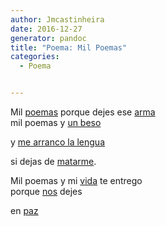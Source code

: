 ```yaml
---
author: Jmcastinheira
date: 2016-12-27
generator: pandoc
title: "Poema: Mil Poemas"
categories:
  - Poema


---
```




Mil
[poemas](http://www.google.es/search?q=poemas&ie=utf-8&oe=utf-8&aq=t&rls=org.mozilla:es-ES:official&client=firefox-a)
porque dejes ese
[arma](http://cosasdeladiplomacia.vodpod.com/video/276594-weapons-out-of-control)\
mil poemas y [un beso](http://www.youtube.com/watch?v=hfJ-aB9lCuA)

<div>

y [me arranco la
lengua](http://vientoafavor.files.wordpress.com/2007/03/silencio.jpg)



<div>

si dejas de
[matarme](http://video.google.es/videoplay?docid=584442836467694120&q=ni%C3%B1os+guerra&total=290&start=10&num=10&so=0&type=search&plindex=1).



Mil poemas y mi
[vida](http://concursos.ojodigital.net/albums/userpics/10006/MI%20VIDA%20MI%20FUTURO.jpg)
te entrego\
porque
[nos](http://www.cosasdeladiplomacia.info/por-quien-doblan-las-campanas)
dejes

<div>

en
[paz](http://video.google.es/videoplay?docid=-3248262453724539386&q=paz&total=25360&start=0&num=10&so=0&type=search&plindex=0)



